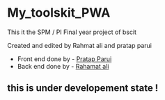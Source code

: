 # My_toolskit_PWA
This it the SPM / PI Final year project of bscit 

Created and edited by Rahmat ali and pratap parui

- Front end done by - [Pratap Parui](https://github.com/pratap360)
- Back end done by - [Rahamat ali ](https://github.com/bhaitabahi786)

## this is under developement state ! 
